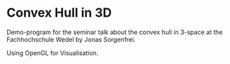 # Convex Hull in 3D
Demo-program for the seminar talk about the convex hull in 3-space at the Fachhochschule Wedel by Jonas Sorgenfrei.

Using OpenGL for Visualisation.
